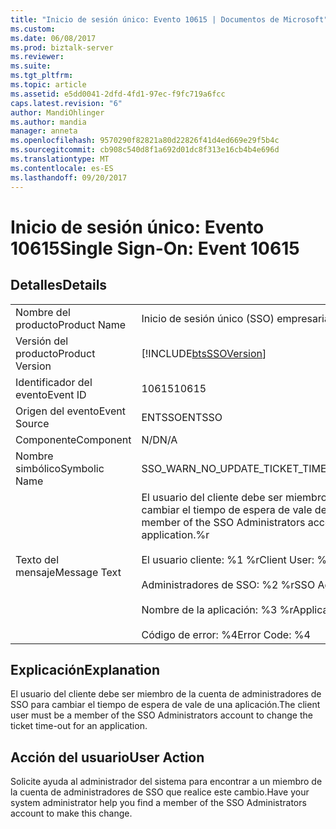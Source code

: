 ```yaml
---
title: "Inicio de sesión único: Evento 10615 | Documentos de Microsoft"
ms.custom: 
ms.date: 06/08/2017
ms.prod: biztalk-server
ms.reviewer: 
ms.suite: 
ms.tgt_pltfrm: 
ms.topic: article
ms.assetid: e5dd0041-2dfd-4fd1-97ec-f9fc719a6fcc
caps.latest.revision: "6"
author: MandiOhlinger
ms.author: mandia
manager: anneta
ms.openlocfilehash: 9570290f82821a80d22826f41d4ed669e29f5b4c
ms.sourcegitcommit: cb908c540d8f1a692d01dc8f313e16cb4b4e696d
ms.translationtype: MT
ms.contentlocale: es-ES
ms.lasthandoff: 09/20/2017
---
```

# <a name="single-sign-on-event-10615"></a><span data-ttu-id="ac04f-102">Inicio de sesión único: Evento 10615</span><span class="sxs-lookup"><span data-stu-id="ac04f-102">Single Sign-On: Event 10615</span></span>
## <a name="details"></a><span data-ttu-id="ac04f-103">Detalles</span><span class="sxs-lookup"><span data-stu-id="ac04f-103">Details</span></span>  
  
|||  
|-|-|  
|<span data-ttu-id="ac04f-104">Nombre del producto</span><span class="sxs-lookup"><span data-stu-id="ac04f-104">Product Name</span></span>|<span data-ttu-id="ac04f-105">Inicio de sesión único (SSO) empresarial</span><span class="sxs-lookup"><span data-stu-id="ac04f-105">Enterprise Single Sign-On</span></span>|  
|<span data-ttu-id="ac04f-106">Versión del producto</span><span class="sxs-lookup"><span data-stu-id="ac04f-106">Product Version</span></span>|[!INCLUDE[btsSSOVersion](../includes/btsssoversion-md.md)]|  
|<span data-ttu-id="ac04f-107">Identificador del evento</span><span class="sxs-lookup"><span data-stu-id="ac04f-107">Event ID</span></span>|<span data-ttu-id="ac04f-108">10615</span><span class="sxs-lookup"><span data-stu-id="ac04f-108">10615</span></span>|  
|<span data-ttu-id="ac04f-109">Origen del evento</span><span class="sxs-lookup"><span data-stu-id="ac04f-109">Event Source</span></span>|<span data-ttu-id="ac04f-110">ENTSSO</span><span class="sxs-lookup"><span data-stu-id="ac04f-110">ENTSSO</span></span>|  
|<span data-ttu-id="ac04f-111">Componente</span><span class="sxs-lookup"><span data-stu-id="ac04f-111">Component</span></span>|<span data-ttu-id="ac04f-112">N/D</span><span class="sxs-lookup"><span data-stu-id="ac04f-112">N/A</span></span>|  
|<span data-ttu-id="ac04f-113">Nombre simbólico</span><span class="sxs-lookup"><span data-stu-id="ac04f-113">Symbolic Name</span></span>|<span data-ttu-id="ac04f-114">SSO_WARN_NO_UPDATE_TICKET_TIMEOUT</span><span class="sxs-lookup"><span data-stu-id="ac04f-114">SSO_WARN_NO_UPDATE_TICKET_TIMEOUT</span></span>|  
|<span data-ttu-id="ac04f-115">Texto del mensaje</span><span class="sxs-lookup"><span data-stu-id="ac04f-115">Message Text</span></span>|<span data-ttu-id="ac04f-116">El usuario del cliente debe ser miembro de la cuenta de administradores de SSO para cambiar el tiempo de espera de vale de una aplicación.%r</span><span class="sxs-lookup"><span data-stu-id="ac04f-116">The client user must be a member of the SSO Administrators account to change the ticket time-out for an application.%r</span></span><br /><br /> <span data-ttu-id="ac04f-117">El usuario cliente: %1 %r</span><span class="sxs-lookup"><span data-stu-id="ac04f-117">Client User: %1%r</span></span><br /><br /> <span data-ttu-id="ac04f-118">Administradores de SSO: %2 %r</span><span class="sxs-lookup"><span data-stu-id="ac04f-118">SSO Administrators: %2%r</span></span><br /><br /> <span data-ttu-id="ac04f-119">Nombre de la aplicación: %3 %r</span><span class="sxs-lookup"><span data-stu-id="ac04f-119">Application Name: %3%r</span></span><br /><br /> <span data-ttu-id="ac04f-120">Código de error: %4</span><span class="sxs-lookup"><span data-stu-id="ac04f-120">Error Code: %4</span></span>|  
  
## <a name="explanation"></a><span data-ttu-id="ac04f-121">Explicación</span><span class="sxs-lookup"><span data-stu-id="ac04f-121">Explanation</span></span>  
 <span data-ttu-id="ac04f-122">El usuario del cliente debe ser miembro de la cuenta de administradores de SSO para cambiar el tiempo de espera de vale de una aplicación.</span><span class="sxs-lookup"><span data-stu-id="ac04f-122">The client user must be a member of the SSO Administrators account to change the ticket time-out for an application.</span></span>  
  
## <a name="user-action"></a><span data-ttu-id="ac04f-123">Acción del usuario</span><span class="sxs-lookup"><span data-stu-id="ac04f-123">User Action</span></span>  
 <span data-ttu-id="ac04f-124">Solicite ayuda al administrador del sistema para encontrar a un miembro de la cuenta de administradores de SSO que realice este cambio.</span><span class="sxs-lookup"><span data-stu-id="ac04f-124">Have your system administrator help you find a member of the SSO Administrators account to make this change.</span></span>